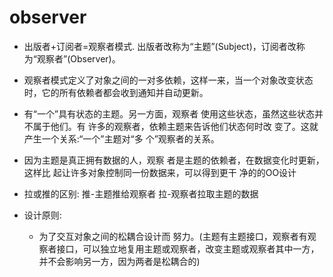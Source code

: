 # observer

- 出版者+订阅者=观察者模式. 出版者改称为“主题”(Subject)，订阅者改称 为“观察者”(Observer)。

- 观察者模式定义了对象之间的一对多依赖，这样一来，当一个对象改变状态时，它的所有依赖者都会收到通知并自动更新。

- 有“一个”具有状态的主题。另一方面，观察者 使用这些状态，虽然这些状态并不属于他们。有 许多的观察者，依赖主题来告诉他们状态何时改 变了。这就产生一个关系:“一个”主题对“多 个”观察者的关系。

- 因为主题是真正拥有数据的人，观察 者是主题的依赖者，在数据变化时更新，这样比 起让许多对象控制同一份数据来，可以得到更干 净的的OO设计


- 拉或推的区别: 推-主题推给观察者 拉-观察者拉取主题的数据

- 设计原则: 
    - 为了交互对象之间的松耦合设计而 努力。(主题有主题接口，观察者有观察者接口，可以独立地复用主题或观察者，改变主题或观察者其中一方，并不会影响另一方，因为两者是松耦合的)